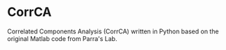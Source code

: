 # CorrCA
Correlated Components Analysis (CorrCA) written in Python based on the original Matlab code from Parra's Lab.
